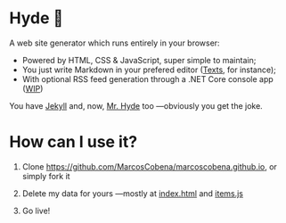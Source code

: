 # Hyde 👹

A web site generator which runs entirely in your browser:
- Powered by HTML, CSS & JavaScript, super simple to maintain;
- You just write Markdown in your prefered editor ([Texts](http://www.texts.io/), for instance);
- With optional RSS feed generation through a .NET Core console app ([WIP](https://github.com/MarcosCobena/marcoscobena.github.io/blob/master/ItemsToRss/Program.cs))

You have [Jekyll](https://github.com/jekyll/jekyll) and, now, [Mr. Hyde](https://github.com/MarcosCobena/marcoscobena.github.io) too —obviously you get the joke.

# How can I use it?

1.  Clone <https://github.com/MarcosCobena/marcoscobena.github.io>, or simply fork it

2.  Delete my data for yours —mostly at [index.html](https://github.com/MarcosCobena/marcoscobena.github.io/blob/master/index.html) and [items.js](https://github.com/MarcosCobena/marcoscobena.github.io/blob/master/items/items.js)

3.  Go live!
